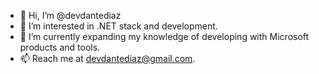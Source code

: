 - 👋 Hi, I’m @devdantediaz
- 👀 I’m interested in .NET stack and development.
- 🌱 I’m currently expanding my knowledge of developing with Microsoft products and tools. 
- 📫 Reach me at devdantediaz@gmail.com.
